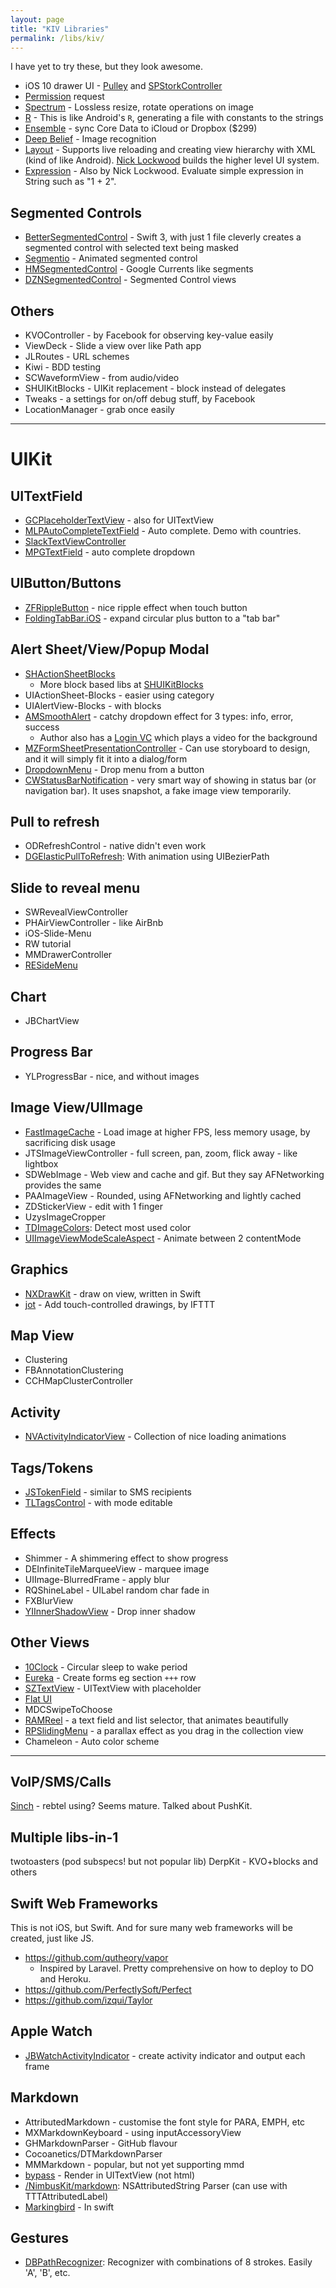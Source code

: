 ```yaml
---
layout: page
title: "KIV Libraries"
permalink: /libs/kiv/
---
```


I have yet to try these, but they look awesome.

- iOS 10 drawer UI - [Pulley](https://github.com/52inc/Pulley) and [SPStorkController](https://github.com/IvanVorobei/SPStorkController)
- [Permission](https://github.com/IvanVorobei/SPPermission) request
- [Spectrum](https://github.com/facebookincubator/spectrum) - Lossless resize, rotate operations on image
- [R](https://github.com/mac-cain13/R.swift) - This is like Android's `R`, generating a file with constants to the strings
- [Ensemble](http://www.ensembles.io/) - sync Core Data to iCloud or Dropbox ($299)
- [Deep Belief](https://github.com/jetpacapp/DeepBeliefSDK) - Image recognition
- [Layout](https://github.com/schibsted/layout) - Supports live reloading and creating view hierarchy with XML (kind of like Android). [Nick Lockwood](http://bytes.schibsted.com/layout-declarative-ui-framework-ios/) builds the higher level UI system.
- [Expression](https://github.com/nicklockwood/Expression) - Also by Nick Lockwood. Evaluate simple expression in String such as "1 + 2".

## Segmented Controls

- [BetterSegmentedControl](https://github.com/gmarm/BetterSegmentedControl) - Swift 3, with just 1 file cleverly creates a segmented control with selected text being masked
- [Segmentio](https://github.com/Yalantis/Segmentio) - Animated segmented control
- [HMSegmentedControl](https://github.com/HeshamMegid/HMSegmentedControl) - Google Currents like segments
- [DZNSegmentedControl](https://github.com/dzenbot/DZNSegmentedControl) - Segmented Control views

## Others

- KVOController - by Facebook for observing key-value easily
- ViewDeck - Slide a view over like Path app
- JLRoutes - URL schemes
- Kiwi - BDD testing
- SCWaveformView - from audio/video
- SHUIKitBlocks - UIKit replacement - block instead of delegates
- Tweaks - a settings for on/off debug stuff, by Facebook
- LocationManager - grab once easily

---

# UIKit

## UITextField

- [GCPlaceholderTextView](https://github.com/gcamp/GCPlaceholderTextView) - also for UITextView
- [MLPAutoCompleteTextField](https://github.com/EddyBorja/MLPAutoCompleteTextField.git) - Auto complete. Demo with countries.
- [SlackTextViewController](https://github.com/slackhq/SlackTextViewController)
- [MPGTextField](https://github.com/gaurvw/MPGTextField) - auto complete dropdown

## UIButton/Buttons

- [ZFRippleButton](https://github.com/zoonooz/ZFRippleButton) - nice ripple effect when touch button
- [FoldingTabBar.iOS](https://github.com/Yalantis/FoldingTabBar.iOS) - expand circular plus button to a "tab bar"

## Alert Sheet/View/Popup Modal

- [SHActionSheetBlocks](https://github.com/seivan/SHActionSheetBlocks)
    + More block based libs at [SHUIKitBlocks](https://github.com/seivan/SHUIKitBlocks)
- UIActionSheet-Blocks - easier using category
- UIAlertView-Blocks - with blocks
- [AMSmoothAlert](https://github.com/mtonio91/AMSmoothAlert) - catchy dropdown effect for 3 types: info, error, success
    + Author also has a [Login VC](https://github.com/mtonio91/AMLoginViewController/tree/master/AMLoginViewController) which plays a video for the background
- [MZFormSheetPresentationController](https://github.com/m1entus/MZFormSheetPresentationController) - Can use storyboard to design, and it will simply fit it into a dialog/form
- [DropdownMenu](https://github.com/nmattisson/DropdownMenu) - Drop menu from a button
- [CWStatusBarNotification](https://github.com/cezarywojcik/CWStatusBarNotification) - very smart way of showing in status bar (or navigation bar). It uses snapshot, a fake image view temporarily.

## Pull to refresh

- ODRefreshControl - native didn't even work
- [DGElasticPullToRefresh](https://github.com/gontovnik/DGElasticPullToRefresh): With animation using UIBezierPath

## Slide to reveal menu

- SWRevealViewController
- PHAirViewController - like AirBnb
- iOS-Slide-Menu
- RW tutorial
- MMDrawerController
- [RESideMenu](https://github.com/romaonthego/RESideMenu)

## Chart

- JBChartView

## Progress Bar

- YLProgressBar - nice, and without images

## Image View/UIImage

- [FastImageCache](https://github.com/path/FastImageCache) - Load image at higher FPS, less memory usage, by sacrificing disk usage
- JTSImageViewController - full screen, pan, zoom, flick away - like lightbox
- SDWebImage - Web view and cache and gif. But they say AFNetworking provides the same
- PAAImageView - Rounded, using AFNetworking and lightly cached
- ZDStickerView - edit with 1 finger
- UzysImageCropper
- [TDImageColors](https://github.com/timominous/TDImageColors): Detect most used color
- [UIImageViewModeScaleAspect](https://github.com/VivienCormier/UIImageViewModeScaleAspect) - Animate between 2 contentMode

## Graphics

- [NXDrawKit](https://github.com/Nicejinux/NXDrawKit) - draw on view, written in Swift
- [jot](https://github.com/IFTTT/jot) - Add touch-controlled drawings, by IFTTT

## Map View

- Clustering
- FBAnnotationClustering
- CCHMapClusterController

## Activity

- [NVActivityIndicatorView](https://github.com/ninjaprox/NVActivityIndicatorView) - Collection of nice loading animations

## Tags/Tokens

- [JSTokenField](https://github.com/jasarien/JSTokenField) - similar to SMS recipients
- [TLTagsControl](https://github.com/ali312/TLTagsControl) - with mode editable

## Effects

- Shimmer - A shimmering effect to show progress
- DEInfiniteTileMarqueeView - marquee image
- UIImage-BlurredFrame - apply blur
- RQShineLabel - UILabel random char fade in
- FXBlurView
- [YIInnerShadowView](https://github.com/inamiy/YIInnerShadowView) - Drop inner shadow

## Other Views

- [10Clock](https://github.com/joedaniels29/10Clock) - Circular sleep to wake period
- [Eureka](https://github.com/xmartlabs/Eureka) - Create forms eg section `+++` row
- [SZTextView](https://github.com/glaszig/SZTextView) - UITextView with placeholder
- [Flat UI](https://github.com/Grouper/FlatUIKit)
- MDCSwipeToChoose
- [RAMReel](https://github.com/Ramotion/reel-search) - a text field and list selector, that animates beautifully
- [RPSlidingMenu](https://github.com/RobotsAndPencils/RPSlidingMenu) - a parallax effect as you drag in the collection view
- Chameleon - Auto color scheme

---

## VoIP/SMS/Calls

[Sinch](https://www.sinch.com) - rebtel using? Seems mature. Talked about PushKit.

## Multiple libs-in-1

twotoasters (pod subspecs! but not popular lib)
DerpKit - KVO+blocks and others

## Swift Web Frameworks

This is not iOS, but Swift. And for sure many web frameworks will be created, just like JS.

- https://github.com/qutheory/vapor
  - Inspired by Laravel. Pretty comprehensive on how to deploy to DO and Heroku.
- https://github.com/PerfectlySoft/Perfect
- https://github.com/izqui/Taylor

## Apple Watch

- [JBWatchActivityIndicator](https://github.com/mikeswanson/JBWatchActivityIndicator) - create activity indicator and output each frame

## Markdown

- AttributedMarkdown - customise the font style for PARA, EMPH, etc
- MXMarkdownKeyboard - using inputAccessoryView
- GHMarkdownParser - GitHub flavour
- Cocoanetics/DTMarkdownParser
- MMMarkdown - popular, but not yet supporting mmd
- [bypass](https://github.com/Uncodin/bypass) - Render in UITextView (not html)
- [/NimbusKit/markdown](https://github.com/NimbusKit/markdown): NSAttributedString Parser (can use with TTTAttributedLabel)
- [Markingbird](https://github.com/kristopherjohnson/Markingbird) - In swift

## Gestures

- [DBPathRecognizer](https://github.com/didierbrun/DBPathRecognizer): Recognizer with combinations of 8 strokes. Easily 'A', 'B', etc.
